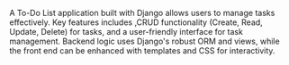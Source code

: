 A To-Do List application built with Django allows users to manage tasks effectively. Key features includes ,CRUD functionality (Create, Read, Update, Delete) for tasks, and a user-friendly interface for task management. Backend logic uses Django's robust ORM and views, while the front end can be enhanced with templates and CSS for interactivity.
